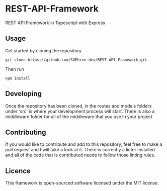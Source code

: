 # REST-API-Framework
REST API Framework in Typescript with Express

## Usage
Get started by cloning the repository
```
git clone https://github.com/SGEhren-dev/REST-API-Framework.git
```

Then run
```
npm install
```

## Developing
Once the repository has been cloned, in the routes and models folders under 'src' is where your development process will start. There
is also a middleware folder for all of the middleware that you use in your project

## Contributing
If you would like to contribute and add to this repository, feel free to make a pull request and I will take a look at it. There is currently a linter installed
and all of the code that is contributed needs to follow those linting rules. 

## Licence
This framework is open-sourced software licensed under the MIT license.
